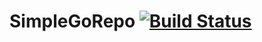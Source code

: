# SimpleGoRepo [![Build Status](https://travis-ci.org/TodLiuMeng/SimpleGoRepo.svg)](https://travis-ci.org/TodLiuMeng/SimpleGoRepo)
